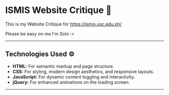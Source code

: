 # ISMIS Website Critique 🚀

This is my Website Critique for https://ismis.usc.edu.ph/

Please be easy on me I'm Solo :<

---

## Technologies Used ⚙️

- **HTML:** For semantic markup and page structure.
- **CSS:** For styling, modern design aesthetics, and responsive layouts.
- **JavaScript:** For dynamic content toggling and interactivity.
- **jQuery:** For enhanced animations on the loading screen.

---
